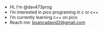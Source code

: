 - Hi, I’m @dav473prog
- I’m interested in pico programing in c or c++
- I’m currently learning c++ on pico
- Reach me: boancadavid2@gmail.com

<!---
dav473prog/dav473prog is a ✨ special ✨ repository because its `README.md` (this file) appears on your GitHub profile.
You can click the Preview link to take a look at your changes.
--->
